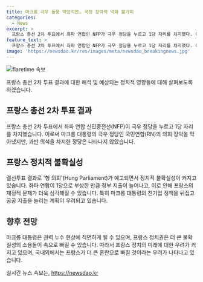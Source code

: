 ```yaml
---
title: 마크롱 극우 돌풍 막았지만… 국정 장악력 약화 불가피
categories:
  - News
excerpt: >
  프랑스 총선 2차 투표에서 좌파 연합인 NFP가 극우 정당을 누르고 1당 자리를 차지했다. 이로써 의회는 과반 정당이 없는 헝 의회가 될 전망이며, 이로 인해 마크롱 대통령의 친기업 정책과 재정 증가 등에 불확실성이 커질 것으로 보인다. 이번 결선투표 결과는 프랑스 정치권에 큰 충격을 주며, 마크롱 대통령의 권력이 의회로 이동하면서 남은 임기 동안 권력 누수 현상이 우려된다. 이에 미국 정치매체들도 불확실성의 소용돌이로 프랑스가 혼란에 빠질 것으로 진단하고 있다.
feature_text: >
  프랑스 총선 2차 투표에서 좌파 연합인 NFP가 극우 정당을 누르고 1당 자리를 차지했다. 이로써 의회는 과반 정당이 없는 헝 의회가 될 전망이며, 이로 인해 마크롱 대통령의 친기업 정책과 재정 증가 등에 불확실성이 커질 것으로 보인다. 이번 결선투표 결과는 프랑스 정치권에 큰 충격을 주며, 마크롱 대통령의 권력이 의회로 이동하면서 남은 임기 동안 권력 누수 현상이 우려된다. 이에 미국 정치매체들도 불확실성의 소용돌이로 프랑스가 혼란에 빠질 것으로 진단하고 있다.
image: 'https://newsdao.kr/res/images/meta/newsdao_breakingnews.jpg'
---
```


<p><img src="https://newsdao.kr/res/images/meta/newsdao_breakingnews.jpg" alt="flaretime 속보" /></p>

<p>프랑스 총선 2차 투표 결과에 대한 해석 및 예상되는 정치적 영향들에 대해 살펴보도록 하겠습니다.</p>

<h2 data-ke-size="size26">프랑스 총선 2차 투표 결과</h2>

<p>프랑스 총선 2차 투표에서 좌파 연합 신민중전선(NFP)이 극우 정당을 누르고 1당 자리를 차지했습니다. 이로써 마크롱 대통령의 극우 정당인 국민연합(RN)의 의회 장악을 막아냈지만, 과반 의석을 차지한 정당은 나타나지 않았습니다.</p>

<h2 data-ke-size="size26">프랑스 정치적 불확실성</h2>

<p>결선투표 결과로 '헝 의회'(Hung Parliament)가 예고되면서 정치적 불확실성이 커지고 있습니다. 좌파 연합이 1당으로 부상한 만큼 정부 지출이 늘어나고, 이로 인해 프랑스의 재정적 문제가 더욱 심각해질 수 있습니다. 특히 마크롱 대통령의 친기업 정책을 뒤집고 공공 지출을 늘리는 계획이 우려되고 있습니다.</p>

<h2 data-ke-size="size26">향후 전망</h2>

<p>마크롱 대통령은 권력 누수 현상에 직면하게 될 수 있으며, 프랑스 정치권은 더 큰 불확실성의 소용돌이 속으로 빠질 수 있습니다. 따라서 프랑스 정치의 미래에 대한 우려가 커지고 있으며, 국내외에서는 프랑스가 더 큰 혼란으로 빠질 것이라는 우려가 나타나고 있습니다.</p>
실시간 뉴스 속보는, <a href="https://newsdao.kr" rel="dofollow">https://newsdao.kr</a>


